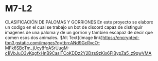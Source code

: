 # M7-L2
CLASIFICACIÓN DE PALOMAS Y GORRIONES
En este proyecto se elaboro un codigo en el cual se trabajo un bot de discord capaz de distinguir imagenes de una paloma y de un gorrion y tambien escapaz de decir que comen esos dos animales.
![Alt Text](image link)https://encrypted-tbn3.gstatic.com/images?q=tbn:ANd9GcRvcO-MFk6SBoTm_jUcy8foASrUugM-c1iVbJuO3vKqgfxHnB9CaslTCoKDDz2Y2Dzs9zKix6FlBypZa5_z9qwVMA
